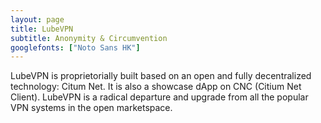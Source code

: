 ```yaml
---
layout: page
title: LubeVPN
subtitle: Anonymity & Circumvention
googlefonts: ["Noto Sans HK"]
---
```


LubeVPN is proprietorially built based on an open and fully decentralized technology: Citum Net. It is also a showcase dApp on CNC (Citium Net Client). LubeVPN is a radical departure and upgrade from all the popular VPN systems in the open marketspace.
